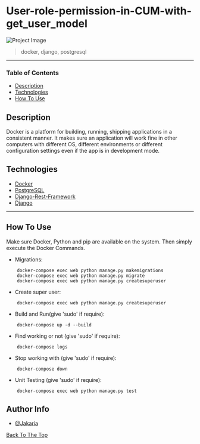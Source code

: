 # User-role-permission-in-CUM-with-get_user_model

![Project Image](https://miro.medium.com/max/571/1*RhvAHEfxPX67jIOlXWGlyg.png)

> docker, django, postgresql

---

### Table of Contents

- [Description](#description)
- [Technologies](#technologies)
- [How To Use](#how-to-use)

## Description

Docker is a platform for building, running, shipping applications in a consistent manner. It makes sure an application will work fine in other computers with different OS, different environments or different configuration settings even if the app is in development mode.

## Technologies

- [Docker](https://www.docker.com/)
- [PostgreSQL](https://www.postgresql.org/)
- [Django-Rest-Framework](https://www.django-rest-framework.org/)
- [Django](https://www.djangoproject.com/)

---

## How To Use
Make sure Docker, Python and pip are available on the system. Then simply execute the Docker Commands.

- Migrations:

```
    docker-compose exec web python manage.py makemigrations
    docker-compose exec web python manage.py migrate
    docker-compose exec web python manage.py createsuperuser

```
- Create super user:

```
    docker-compose exec web python manage.py createsuperuser

```

- Build and Run(give 'sudo' if require):

```
    docker-compose up -d --build

```
- Find working or not (give 'sudo' if require):

```
    docker-compose logs

```

- Stop working with (give 'sudo' if require):

```
    docker-compose down

```

- Unit Testing (give 'sudo' if require):

```
    docker-compose exec web python manage.py test

```

## Author Info

- [@Jakaria](https://facebook.com/jakaria.pust)


[Back To The Top](#User-role-permission-in-CUM-with-get_user_model)

